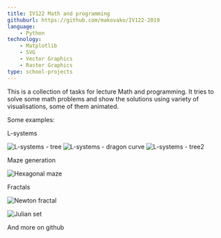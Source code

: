 ```yaml
---
title: IV122 Math and programming
githuburl: https://github.com/makovako/IV122-2019
language:
    - Python
technology:
    - Matplotlib
    - SVG
    - Vector Graphics
    - Raster Graphics
type: school-projects
---
```


This is a collection of tasks for lecture Math and programming. It tries to solve some math problems and show the solutions using variety of visualisations, some of them animated.

Some examples:

L-systems

![L-systems - tree](https://raw.githubusercontent.com/makovako/IV122-2019/master/6-fraktaly-chaos/C-l-systemy/tree-random-rule-4.svg?sanitize=true)
![L-systems - dragon curve](https://raw.githubusercontent.com/makovako/IV122-2019/master/6-fraktaly-chaos/C-l-systemy/dragoncurve11.svg?sanitize=true)
![L-systems - tree2](https://raw.githubusercontent.com/makovako/IV122-2019/master/6-fraktaly-chaos/C-l-systemy/tree2-5.svg?sanitize=true)

Maze generation

![Hexagonal maze](https://raw.githubusercontent.com/makovako/IV122-2019/master/13-Generovani-bludist/hexagon_maze.svg?sanitize=true)

Fractals

![Newton fractal](https://raw.githubusercontent.com/makovako/IV122-2019/master/7-fraktaly-komplexni-cisla/newton/newton1.gif)

![Julian set](https://raw.githubusercontent.com/makovako/IV122-2019/master/7-fraktaly-komplexni-cisla/julio/julio2.gif)

And more on github